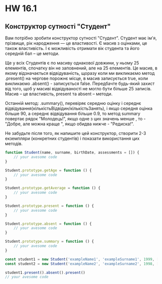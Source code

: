 # HW 16.1

## Конструктор сутності "Студент"

Вам потрібно зробити конструктор сутності "Студент".
Студент має ім'я, прізвище, рік народження — це властивості.
Є масив з оцінками, це також властивість.
І є можливість отримати вік студента та його середній бал – це методи.

Ще у всіх Студентів є по масиву однакової довжини, у ньому 25 елементів,
спочатку він не заповнений, але на 25 елементів.
Це масив, в якому відзначається відвідуваність, щоразу коли ми викликаємо метод
.present() на чергове порожнє місце, в масив записується true, коли викликаємо
.absent() - записується false. Передбачте будь-який захист від того,
щоб у масиві відвідуваності не могло бути більше 25 записів.
Масив – це властивість, present та absent – методи.

Останній метод: .summary(), перевіряє середню оцінку і середнє
відвідування(кількістьВідвідин/кількістьЗанять),
і якщо середня оцінка більше 90,
а середнє відвідування більше 0.9, то метод summary повертає рядок "Молодець!",
якщо одне з цих значень менше , то - "Добре, але можна краще ",
якщо обидва нижче - "Редиска!".

Не забудьте після того, як напишите цей конструктор,
створити 2-3 екземпляри (конкретних студентів) і показати використання цих методів.

```js
function Student(name, surname, birthDate, assessments = []) {
    // your avesome code
}

Student.prototype.getAge = function () {
    // your avesome code
}

Student.prototype.getAverage = function () {
    // your avesome code
}

Student.prototype.present = function () {
    // your avesome code
}

Student.prototype.absent = function () {
    // your avesome code
}

Student.prototype.summary = function () {
    // your avesome code
}

const student1 = new Student('exampleName1', 'exampleSurname1', 1999, []);
const student2 = new Student('exampleName2', 'exampleSurname2', 1998, []);

student1.present().absent().present()
// your avesome code
```